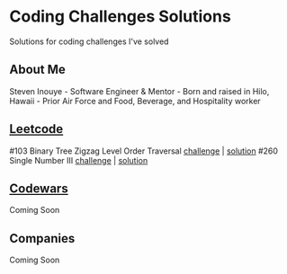 # Coding Challenges Solutions
Solutions for coding challenges I've solved

## About Me
Steven Inouye -
Software Engineer & Mentor -
Born and raised in Hilo, Hawaii -
Prior Air Force and Food, Beverage, and Hospitality worker

## [Leetcode](https://leetcode.com)
#103 Binary Tree Zigzag Level Order Traversal [challenge](https://leetcode.com/problems/binary-tree-zigzag-level-order-traversal/) | [solution](https://github.com/steveninouye/Coding-Challenges-Solutions/tree/master/Leetcode/Binary_Tree_Zigzag_Level_Order_Traversal)
#260 Single Number III [challenge](https://leetcode.com/problems/single-number-iii/) | [solution](https://github.com/steveninouye/Coding-Challenges-Solutions/tree/master/Leetcode/Single_Number_III)


## [Codewars](https://www.codewars.com)

Coming Soon

## Companies

Coming Soon
